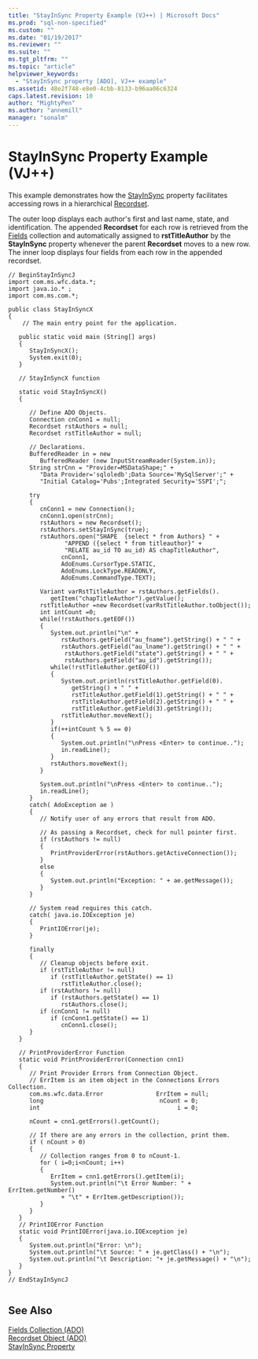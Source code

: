 ```yaml
---
title: "StayInSync Property Example (VJ++) | Microsoft Docs"
ms.prod: "sql-non-specified"
ms.custom: ""
ms.date: "01/19/2017"
ms.reviewer: ""
ms.suite: ""
ms.tgt_pltfrm: ""
ms.topic: "article"
helpviewer_keywords: 
  - "StayInSync property [ADO], VJ++ example"
ms.assetid: 48e2f748-e8e0-4cbb-8133-b96aa06c6324
caps.latest.revision: 10
author: "MightyPen"
ms.author: "annemill"
manager: "sonalm"
---
```

# StayInSync Property Example (VJ++)
This example demonstrates how the [StayInSync](../../../ado/reference/ado-api/stayinsync-property.md) property facilitates accessing rows in a hierarchical [Recordset](../../../ado/reference/ado-api/recordset-object-ado.md).  
  
 The outer loop displays each author's first and last name, state, and identification. The appended **Recordset** for each row is retrieved from the [Fields](../../../ado/reference/ado-api/fields-collection-ado.md) collection and automatically assigned to **rstTitleAuthor** by the **StayInSync** property whenever the parent **Recordset** moves to a new row. The inner loop displays four fields from each row in the appended recordset.  
  
```  
// BeginStayInSyncJ  
import com.ms.wfc.data.*;  
import java.io.* ;  
import com.ms.com.*;  
  
public class StayInSyncX  
{  
    // The main entry point for the application.  
  
   public static void main (String[] args)  
   {  
      StayInSyncX();  
      System.exit(0);  
   }  
  
   // StayInSyncX function  
  
   static void StayInSyncX()  
   {  
  
      // Define ADO Objects.  
      Connection cnConn1 = null;  
      Recordset rstAuthors = null;  
      Recordset rstTitleAuthor = null;  
  
      // Declarations.  
      BufferedReader in = new   
         BufferedReader (new InputStreamReader(System.in));  
      String strCnn = "Provider=MSDataShape;" +   
         "Data Provider='sqloledb';Data Source='MySqlServer';" +   
         "Initial Catalog='Pubs';Integrated Security='SSPI';";  
  
      try  
      {  
         cnConn1 = new Connection();  
         cnConn1.open(strCnn);  
         rstAuthors = new Recordset();  
         rstAuthors.setStayInSync(true);  
         rstAuthors.open("SHAPE  {select * from Authors} " +  
                "APPEND ({select * from titleauthor}" +  
                "RELATE au_id TO au_id) AS chapTitleAuthor",  
               cnConn1,  
               AdoEnums.CursorType.STATIC,  
               AdoEnums.LockType.READONLY,  
               AdoEnums.CommandType.TEXT);  
  
         Variant varRstTitleAuthor = rstAuthors.getFields().  
            getItem("chapTitleAuthor").getValue();  
         rstTitleAuthor =new Recordset(varRstTitleAuthor.toObject());  
         int intCount =0;  
         while(!rstAuthors.getEOF())  
         {  
            System.out.println("\n" +  
               rstAuthors.getField("au_fname").getString() + " " +  
               rstAuthors.getField("au_lname").getString() + " " +  
                rstAuthors.getField("state").getString() + " " +  
                rstAuthors.getField("au_id").getString());  
            while(!rstTitleAuthor.getEOF())  
            {  
               System.out.println(rstTitleAuthor.getField(0).  
                  getString() + " " +  
                  rstTitleAuthor.getField(1).getString() + " " +  
                  rstTitleAuthor.getField(2).getString() + " " +  
                  rstTitleAuthor.getField(3).getString());  
               rstTitleAuthor.moveNext();  
            }  
            if(++intCount % 5 == 0)  
            {  
               System.out.println("\nPress <Enter> to continue..");  
               in.readLine();  
            }  
            rstAuthors.moveNext();  
         }  
  
         System.out.println("\nPress <Enter> to continue..");  
         in.readLine();  
      }  
      catch( AdoException ae )  
      {  
         // Notify user of any errors that result from ADO.  
  
         // As passing a Recordset, check for null pointer first.  
         if (rstAuthors != null)  
         {  
            PrintProviderError(rstAuthors.getActiveConnection());  
         }  
         else  
         {  
            System.out.println("Exception: " + ae.getMessage());  
         }  
      }  
  
      // System read requires this catch.  
      catch( java.io.IOException je)  
      {  
         PrintIOError(je);  
      }     
  
      finally  
      {  
         // Cleanup objects before exit.     
         if (rstTitleAuthor != null)  
            if (rstTitleAuthor.getState() == 1)  
               rstTitleAuthor.close();     
         if (rstAuthors != null)  
            if (rstAuthors.getState() == 1)  
               rstAuthors.close();     
         if (cnConn1 != null)  
            if (cnConn1.getState() == 1)  
               cnConn1.close();  
      }  
   }  
  
   // PrintProviderError Function  
   static void PrintProviderError(Connection cnn1)  
   {  
      // Print Provider Errors from Connection Object.  
      // ErrItem is an item object in the Connections Errors Collection.  
      com.ms.wfc.data.Error               ErrItem = null;  
      long                                 nCount = 0;  
      int                                       i = 0;  
  
      nCount = cnn1.getErrors().getCount();  
  
      // If there are any errors in the collection, print them.  
      if ( nCount > 0)  
      {  
         // Collection ranges from 0 to nCount-1.  
         for ( i=0;i<nCount; i++)  
         {  
            ErrItem = cnn1.getErrors().getItem(i);  
            System.out.println("\t Error Number: " + ErrItem.getNumber()   
               + "\t" + ErrItem.getDescription());  
         }  
      }  
   }  
   // PrintIOError Function  
   static void PrintIOError(java.io.IOException je)  
   {  
      System.out.println("Error: \n");  
      System.out.println("\t Source: " + je.getClass() + "\n");  
      System.out.println("\t Description: "+ je.getMessage() + "\n");  
   }  
}  
// EndStayInSyncJ  
  
```  
  
## See Also  
 [Fields Collection (ADO)](../../../ado/reference/ado-api/fields-collection-ado.md)   
 [Recordset Object (ADO)](../../../ado/reference/ado-api/recordset-object-ado.md)   
 [StayInSync Property](../../../ado/reference/ado-api/stayinsync-property.md)